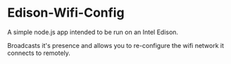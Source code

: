 # Edison-Wifi-Config

A simple node.js app intended to be run on an Intel Edison.

Broadcasts it's presence and allows you to re-configure the wifi network it connects to remotely.

